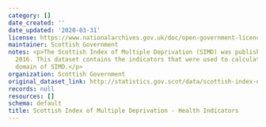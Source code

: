 ```yaml
---
category: []
date_created: ''
date_updated: '2020-03-31'
license: https://www.nationalarchives.gov.uk/doc/open-government-licence/version/3/
maintainer: Scottish Government
notes: <p>The Scottish Index of Multiple Deprivation (SIMD) was published in August
  2016. This dataset contains the indicators that were used to calculate the health
  domain of SIMD.</p>
organization: Scottish Government
original_dataset_link: http://statistics.gov.scot/data/scottish-index-of-multiple-deprivation---health-indicators
records: null
resources: []
schema: default
title: Scottish Index of Multiple Deprivation - Health Indicators
---
```

